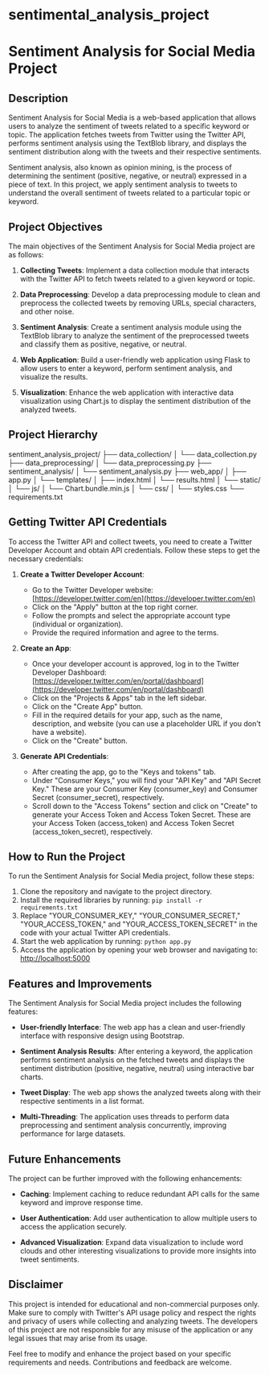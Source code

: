 # sentimental_analysis_project

# Sentiment Analysis for Social Media Project

## Description
Sentiment Analysis for Social Media is a web-based application that allows users to analyze the sentiment of tweets related to a specific keyword or topic. The application fetches tweets from Twitter using the Twitter API, performs sentiment analysis using the TextBlob library, and displays the sentiment distribution along with the tweets and their respective sentiments.

Sentiment analysis, also known as opinion mining, is the process of determining the sentiment (positive, negative, or neutral) expressed in a piece of text. In this project, we apply sentiment analysis to tweets to understand the overall sentiment of tweets related to a particular topic or keyword.

## Project Objectives
The main objectives of the Sentiment Analysis for Social Media project are as follows:

1. **Collecting Tweets**: Implement a data collection module that interacts with the Twitter API to fetch tweets related to a given keyword or topic.

2. **Data Preprocessing**: Develop a data preprocessing module to clean and preprocess the collected tweets by removing URLs, special characters, and other noise.

3. **Sentiment Analysis**: Create a sentiment analysis module using the TextBlob library to analyze the sentiment of the preprocessed tweets and classify them as positive, negative, or neutral.

4. **Web Application**: Build a user-friendly web application using Flask to allow users to enter a keyword, perform sentiment analysis, and visualize the results.

5. **Visualization**: Enhance the web application with interactive data visualization using Chart.js to display the sentiment distribution of the analyzed tweets.

## Project Hierarchy
sentiment_analysis_project/
├── data_collection/
│   └── data_collection.py
├── data_preprocessing/
│   └── data_preprocessing.py
├── sentiment_analysis/
│   └── sentiment_analysis.py
├── web_app/
│   ├── app.py
│   └── templates/
│       ├── index.html
│       └── results.html
│   └── static/
│       └── js/
│           └── Chart.bundle.min.js
│       └── css/
│           └── styles.css
└── requirements.txt


## Getting Twitter API Credentials
To access the Twitter API and collect tweets, you need to create a Twitter Developer Account and obtain API credentials. Follow these steps to get the necessary credentials:

1. **Create a Twitter Developer Account**:
   - Go to the Twitter Developer website: [https://developer.twitter.com/en](https://developer.twitter.com/en)
   - Click on the "Apply" button at the top right corner.
   - Follow the prompts and select the appropriate account type (individual or organization).
   - Provide the required information and agree to the terms.

2. **Create an App**:
   - Once your developer account is approved, log in to the Twitter Developer Dashboard: [https://developer.twitter.com/en/portal/dashboard](https://developer.twitter.com/en/portal/dashboard)
   - Click on the "Projects & Apps" tab in the left sidebar.
   - Click on the "Create App" button.
   - Fill in the required details for your app, such as the name, description, and website (you can use a placeholder URL if you don't have a website).
   - Click on the "Create" button.

3. **Generate API Credentials**:
   - After creating the app, go to the "Keys and tokens" tab.
   - Under "Consumer Keys," you will find your "API Key" and "API Secret Key." These are your Consumer Key (consumer_key) and Consumer Secret (consumer_secret), respectively.
   - Scroll down to the "Access Tokens" section and click on "Create" to generate your Access Token and Access Token Secret. These are your Access Token (access_token) and Access Token Secret (access_token_secret), respectively.

## How to Run the Project
To run the Sentiment Analysis for Social Media project, follow these steps:

1. Clone the repository and navigate to the project directory.
2. Install the required libraries by running: `pip install -r requirements.txt`
3. Replace "YOUR_CONSUMER_KEY," "YOUR_CONSUMER_SECRET," "YOUR_ACCESS_TOKEN," and "YOUR_ACCESS_TOKEN_SECRET" in the code with your actual Twitter API credentials.
4. Start the web application by running: `python app.py`
5. Access the application by opening your web browser and navigating to: [http://localhost:5000](http://localhost:5000)

## Features and Improvements
The Sentiment Analysis for Social Media project includes the following features:

- **User-friendly Interface**: The web app has a clean and user-friendly interface with responsive design using Bootstrap.

- **Sentiment Analysis Results**: After entering a keyword, the application performs sentiment analysis on the fetched tweets and displays the sentiment distribution (positive, negative, neutral) using interactive bar charts.

- **Tweet Display**: The web app shows the analyzed tweets along with their respective sentiments in a list format.

- **Multi-Threading**: The application uses threads to perform data preprocessing and sentiment analysis concurrently, improving performance for large datasets.

## Future Enhancements
The project can be further improved with the following enhancements:

- **Caching**: Implement caching to reduce redundant API calls for the same keyword and improve response time.

- **User Authentication**: Add user authentication to allow multiple users to access the application securely.

- **Advanced Visualization**: Expand data visualization to include word clouds and other interesting visualizations to provide more insights into tweet sentiments.

## Disclaimer
This project is intended for educational and non-commercial purposes only. Make sure to comply with Twitter's API usage policy and respect the rights and privacy of users while collecting and analyzing tweets. The developers of this project are not responsible for any misuse of the application or any legal issues that may arise from its usage.

Feel free to modify and enhance the project based on your specific requirements and needs. Contributions and feedback are welcome.

